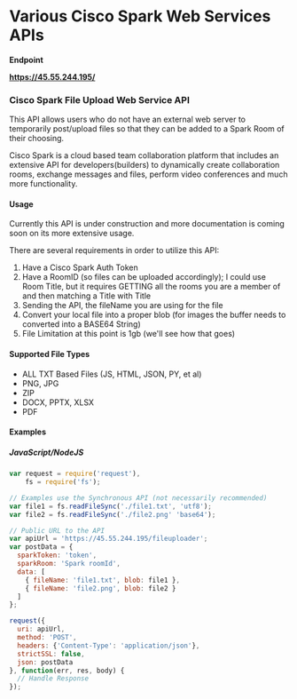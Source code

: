 # Various Cisco Spark Web Services APIs

__Endpoint__

__https://45.55.244.195/__

### Cisco Spark File Upload Web Service API

This API allows users who do not have an external web server to temporarily post/upload files so that they can be added to a Spark Room of their choosing.

Cisco Spark is a cloud based team collaboration platform that includes an extensive API for developers(builders) to dynamically create collaboration rooms, exchange messages and files, perform video conferences and much more functionality.

#### Usage

Currently this API is under construction and more documentation is coming soon on its more extensive usage.

There are several requirements in order to utilize this API:

1. Have a Cisco Spark Auth Token
2. Have a RoomID (so files can be uploaded accordingly); I could use Room Title, but it requires GETTING all the rooms you are a member of and then matching a Title with Title
3. Sending the API, the fileName you are using for the file
4. Convert your local file into a proper blob (for images the buffer needs to converted into a BASE64 String)
5. File Limitation at this point is 1gb (we'll see how that goes)

#### Supported File Types

* ALL TXT Based Files (JS, HTML, JSON, PY, et al)
* PNG, JPG
* ZIP
* DOCX, PPTX, XLSX
* PDF

#### Examples

##### JavaScript/NodeJS

```javascript
var request = require('request'),
    fs = require('fs');

// Examples use the Synchronous API (not necessarily recommended)
var file1 = fs.readFileSync('./file1.txt', 'utf8');
var file2 = fs.readFileSync('./file2.png' 'base64');

// Public URL to the API
var apiUrl = 'https://45.55.244.195/fileuploader';
var postData = {
  sparkToken: 'token',
  sparkRoom: 'Spark roomId',
  data: [
    { fileName: 'file1.txt', blob: file1 },
    { fileName: 'file2.png', blob: file2 }
  ]
};

request({
  uri: apiUrl,
  method: 'POST',
  headers: {'Content-Type': 'application/json'},
  strictSSL: false,
  json: postData
}, function(err, res, body) {
  // Handle Response
});
```
